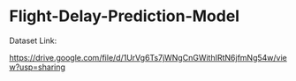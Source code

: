 # Flight-Delay-Prediction-Model

Dataset Link:

https://drive.google.com/file/d/1UrVg6Ts7jWNgCnGWithIRtN6jfmNg54w/view?usp=sharing
